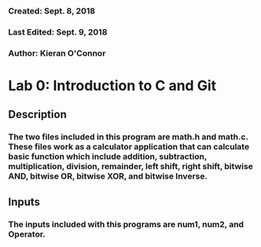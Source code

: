### Created: Sept. 8, 2018
### Last Edited: Sept. 9, 2018
### Author: Kieran O'Connor
# Lab 0: Introduction to C and Git
## Description
### The two files included in this program are math.h and math.c. These files work as a calculator application that can calculate basic function which include addition, subtraction, multiplication, division, remainder, left shift, right shift, bitwise AND, bitwise OR, bitwise XOR, and bitwise Inverse. 
## Inputs
### The inputs included with this programs are num1, num2, and Operator. 
